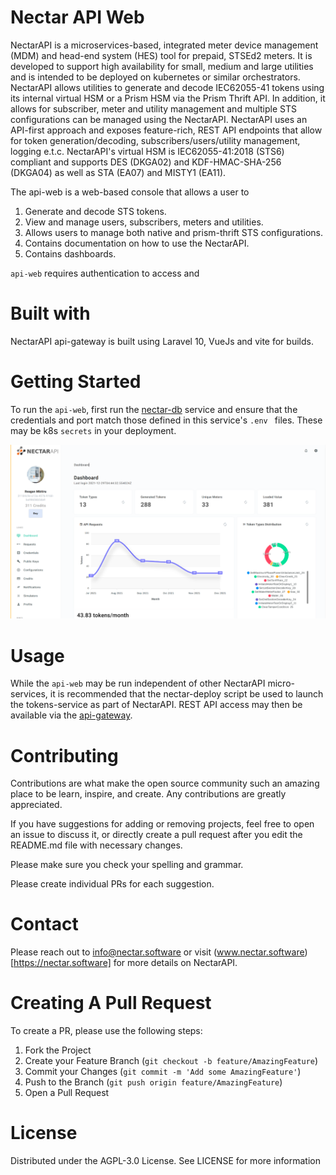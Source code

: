 
# Nectar API Web

NectarAPI is a microservices-based, integrated meter device management (MDM) and head-end system (HES) tool for prepaid, STSEd2 meters. It is developed to support high availability for small, medium and large utilities and is intended to be deployed on kubernetes or similar orchestrators. NectarAPI allows utilities to generate and decode IEC62055-41 tokens using its internal virtual HSM or a Prism HSM via the Prism Thrift API. In addition, it allows for subscriber, meter and utility management and multiple STS configurations can be managed using the NectarAPI. NectarAPI uses an API-first approach and exposes feature-rich, REST API endpoints that allow for token generation/decoding, subscribers/users/utility management, logging e.t.c. NectarAPI's virtual HSM is IEC62055-41:2018 (STS6) compliant and supports DES (DKGA02) and KDF-HMAC-SHA-256 (DKGA04) as well as STA (EA07) and MISTY1 (EA11).

The api-web is a web-based console that allows a user to 

1. Generate and decode STS tokens.
2. View and manage users, subscribers, meters and utilities.
3. Allows users to manage both native and prism-thrift STS configurations.
4. Contains documentation on how to use the NectarAPI.
5. Contains dashboards.

`api-web` requires authentication to access and 


# Built with

NectarAPI api-gateway is built using Laravel 10, VueJs and vite for builds. 

# Getting Started

To run the `api-web`, first run the [nectar-db](https://github.com/NectarAPI/nectar-db) service and ensure that the credentials and port match those defined in this service's `.env ` files. These may be k8s `secrets` in your deployment.

![NectarAPI Web Dashboard](/screenshot.png?raw=true "Nectar API Web Dashboard")



# Usage

While the `api-web` may be run independent of other NectarAPI micro-services, it is recommended that the nectar-deploy script be used to launch the tokens-service as part of NectarAPI. REST API access may then be available via the [api-gateway](https://github.com/NectarAPI/api-gateway).

# Contributing

Contributions are what make the open source community such an amazing place to be learn, inspire, and create. Any contributions are greatly appreciated.

If you have suggestions for adding or removing projects, feel free to open an issue to discuss it, or directly create a pull request after you edit the README.md file with necessary changes.

Please make sure you check your spelling and grammar.

Please create individual PRs for each suggestion.

# Contact
Please reach out to info@nectar.software or visit (www.nectar.software)[https://nectar.software] for more details on NectarAPI.


# Creating A Pull Request
To create a PR, please use the following steps:
1. Fork the Project
2. Create your Feature Branch (`git checkout -b feature/AmazingFeature`)
3. Commit your Changes (`git commit -m 'Add some AmazingFeature'`)
4. Push to the Branch (`git push origin feature/AmazingFeature`)
5. Open a Pull Request

# License 

Distributed under the  AGPL-3.0 License. See LICENSE for more information
